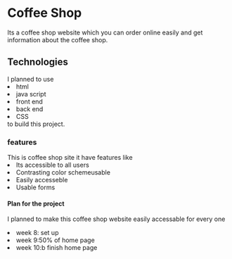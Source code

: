 <h1>Coffee Shop</h1>
<p>Its a coffee shop website which you can order online easily and get information about the coffee shop. </P>
<h2> Technologies</h2>
I planned to use 
<li>html</li>
<li>java script</li> 
<li>front end</li>
<li>back end</li>
<li>CSS</li> to build this project.
<h3>features</h3>
This is coffee shop site it have features like
<li>Its accessible to all users</li>
<li>Contrasting color schemeusable</li> 
<li>Easily accesseble</li>
<li>Usable forms</>
<h4>Plan for the project </h4>
<p>I planned to make this coffee shop website easily accessable for every one</p>
<li>week 8: set up </li>
<li>week 9:50% of home page</li>
<li>week 10:b finish home page</li>


  
